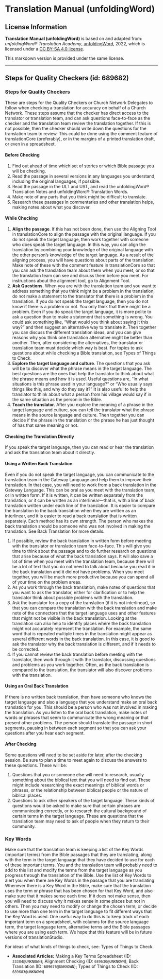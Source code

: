 # Translation Manual (unfoldingWord)

## License Information

**Translation Manual (unfoldingWord)** is based on and adapted from: _unfoldingWord® Translation Academy_, [unfoldingWord](https://unfoldingword.org/utw), 2022, which is licensed under a [CC BY-SA 4.0 license](https://creativecommons.org/licenses/by-sa/4.0/legalcode.en).

This markdown version is provided under the same license.



--------------------------------

## Steps for Quality Checkers (id: 689682)

### Steps for Quality Checkers

These are steps for the Quality Checkers or Church Network Delegates to follow when checking a translation for accuracy on behalf of a Church Network. These steps assume that the checker has direct access to the translator or translation team, and can ask questions face\-to\-face as the checker and the translation team review the translation together. If this is not possible, then the checker should write down the questions for the translation team to review. This could be done using the comment feature of translationCore (preferably), or in the margins of a printed translation draft, or even in a spreadsheet.

#### Before Checking

1. Find out ahead of time which set of stories or which Bible passage you will be checking.
2. Read the passage in several versions in any languages you understand, including the original languages, if possible.
3. Read the passage in the ULT and UST, and read the unfoldingWord® Translation Notes and unfoldingWord® Translation Words.
4. Make note of any parts that you think might be difficult to translate.
5. Research these passages in commentaries and other translation helps, making notes about what you discover.

#### While Checking

1. **Align the passage**. If this has not been done, then use the Aligning Tool in translationCore to align the passage with the original language. If you do not speak the target language, then work together with someone who does speak the target language. In this way, you can align the translation by combining your knowledge of the original language with the other person’s knowledge of the target language. As a result of the aligning process, you will have questions about parts of the translation. Make note of these with the comment feature in translationCore so that you can ask the translation team about them when you meet, or so that the translation team can see and discuss them before you meet. For instructions about the alignment tool, go to Alignment Tool.
2. **Ask Questions**. When you are with the translation team and you want to address something that you think might be a problem in the translation, do not make a statement to the translator that there is a problem in the translation. If you do not speak the target language, then you do not know if there is a problem or not. You only think that there might be a problem. Even if you do speak the target language, it is more polite to ask a question than to make a statement that something is wrong. You could ask something like, “What would you think about saying it this way?” and then suggest an alternative way to translate it. Then together you can discuss the different translation ideas, and you can give reasons why you think one translation alternative might be better than another. Then, after considering the alternatives, the translator or translation team must decide which way is best. For topics to ask questions about while checking a Bible translation, see Types of Things to Check.
3. **Explore the target language and culture**. The questions that you ask will be to discover what the phrase means in the target language. The best questions are the ones that help the translator to think about what the phrase means and how it is used. Useful questions are, “In what situations is this phrase used in your language?” or “Who usually says things like this, and why do they say it?” It is also useful to help the translator to think about what a person from his village would say if in the same situation as the person in the Bible.
4. **Teach the translator**. After you explore the meaning of a phrase in the target language and culture, you can tell the translator what the phrase means in the source language and culture. Then together you can decide if the phrase in the translation or the phrase he has just thought of has that same meaning or not.

#### Checking the Translation Directly

If you speak the target language, then you can read or hear the translation and ask the translation team about it directly.

#### Using a Written Back Translation

Even if you do not speak the target language, you can communicate to the translation team in the Gateway Language and help them to improve their translation. In that case, you will need to work from a back translation in the Gateway Language. This can be oral as you meet with the translation team, or in written form. If it is written, it can be written separately from the translation, or it can be written as an interlinear—that is, with a line of back translation written under each line of the translation. It is easier to compare the translation to the back translation when they are written as an interlinear, and it is easier to read a back translation that is written separately. Each method has its own strength. The person who makes the back translation should be someone who was not involved in making the translation. See Back Translation for more details.

1. If possible, review the back translation in written form before meeting with the translator or translation team face\-to\-face. This will give you time to think about the passage and to do further research on questions that arise because of what the back translation says. It will also save a lot of time when you meet with the translation team, because there will be a lot of text that you do not need to talk about because you read it in the back translation and it did not have problems. When you meet together, you will be much more productive because you can spend all of your time on the problem areas.
2. As you work through the back translation, make notes of questions that you want to ask the translator, either for clarification or to help the translator think about possible problems with the translation.
3. Ask the translator for a copy of the translation (if it is not interlinear), so that you can compare the translation with the back translation and make note of the connectors that the target language uses and other features that might not be visible in the back translation. Looking at the translation can also help to identify places where the back translation might not accurately represent the translation. For example, the same word that is repeated multiple times in the translation might appear as several different words in the back translation. In this case, it is good to ask the translator why the back translation is different, and if it needs to be corrected.
4. If you cannot review the back translation before meeting with the translator, then work through it with the translator, discussing questions and problems as you work together. Often, as the back translation is compared to the translation, the translator will also discover problems with the translation.

#### Using an Oral Back Translation

If there is no written back translation, then have someone who knows the target language and also a language that you understand make an oral back translation for you. This should be a person who was not involved in making the translation. As you listen to the oral back translation, make notes of words or phrases that seem to communicate the wrong meaning or that present other problems. The person should translate the passage in short segments, pausing in between each segment so that you can ask your questions after you hear each segment.

#### After Checking

Some questions will need to be set aside for later, after the checking session. Be sure to plan a time to meet again to discuss the answers to these questions. These will be:

1. Questions that you or someone else will need to research, usually something about the biblical text that you will need to find out. These might include researching the exact meanings of biblical words or phrases, or the relationship between biblical people or the nature of biblical places.
2. Questions to ask other speakers of the target language. These kinds of questions would be asked to make sure that certain phrases are communicating correctly, or to research the cultural background of certain terms in the target language. These are questions that the translation team may need to ask of people when they return to their community.

### Key Words

Make sure that the translation team is keeping a list of the Key Words (important terms) from the Bible passages that they are translating, along with the term in the target language that they have decided to use for each of these important terms. You and the translation team will probably need to add to this list and modify the terms from the target language as you progress through the translation of the Bible. Use the list of Key Words to alert you when there are Key Words in the passage that you are translating. Whenever there is a Key Word in the Bible, make sure that the translation uses the term or phrase that has been chosen for that Key Word, and also make sure that it makes sense each time. If it does not make sense, then you will need to discuss why it makes sense in some places but not in others. Then you may need to modify or change the chosen term, or decide to use more than one term in the target language to fit different ways that the Key Word is used. One useful way to do this is to keep track of each important term on a spreadsheet, with columns for the source language term, the target language term, alternative terms and the Bible passages where you are using each term. We hope that this feature will be in future versions of translationStudio.

For ideas of what kinds of things to check, see: Types of Things to Check.

* **Associated Articles:** Making a Key Terms Spreadsheet (ID: `33384@UNKNOWN`); Alignment Checking (ID: `689630@UNKNOWN`); Back Translation (ID: `689676@UNKNOWN`); Types of Things to Check (ID: `689683@UNKNOWN`)

